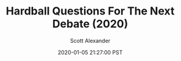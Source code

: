 ---
layout: podcast
title: "Hardball Questions For The Next Debate (2020)"
author: Scott Alexander
description: https://slatestarcodex.com/2020/01/05/hardball-questions-for-the-next-debate-2020/
date: 2020-01-05 21:27:00 PST
length: 1369473
duration: 342
guid: hardball-questions-for-the-next-debate-2020
---